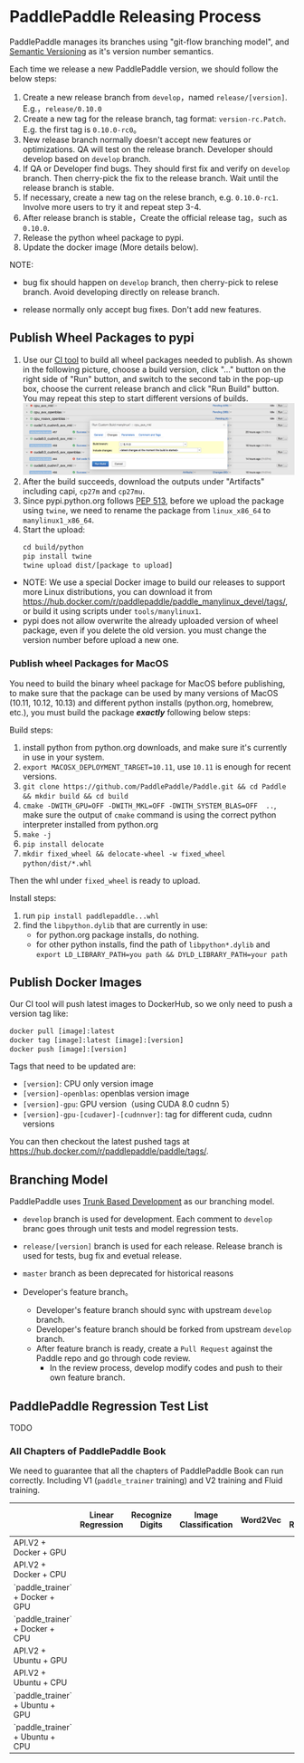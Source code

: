 # PaddlePaddle Releasing Process

PaddlePaddle manages its branches using "git-flow branching model", and [Semantic Versioning](http://semver.org/) as it's version number semantics.

Each time we release a new PaddlePaddle version, we should follow the below steps:

1. Create a new release branch from `develop`，named `release/[version]`. E.g.，`release/0.10.0`
2. Create a new tag for the release branch, tag format: `version-rc.Patch`. E.g. the first tag is `0.10.0-rc0`。
3. New release branch normally doesn't accept new features or optimizations. QA will test on the release branch. Developer should develop based on `develop` branch.
4. If QA or Developer find bugs. They should first fix and verify on `develop` branch. Then cherry-pick the fix to the release branch. Wait until the release branch is stable.
5. If necessary, create a new tag on the relese branch, e.g. `0.10.0-rc1`. Involve more users to try it and repeat step 3-4.
6. After release branch is stable，Create the official release tag，such as `0.10.0`.
7. Release the python wheel package to pypi.
8. Update the docker image (More details below).

NOTE:

* bug fix should happen on `develop` branch, then cherry-pick to relese branch. Avoid developing directly on release branch.

* release normally only accept bug fixes. Don't add new features.


## Publish Wheel Packages to pypi

1. Use our [CI tool](https://paddleci.ngrok.io/project.html?projectId=Manylinux1&tab=projectOverview)
   to build all wheel packages needed to publish. As shown in the following picture, choose a build
     version, click "..." button on the right side of "Run" button, and switch to the second tab in the
pop-up box, choose the current release branch and click "Run Build" button. You may repeat this
     step to start different versions of builds.
    <img src="https://raw.githubusercontent.com/PaddlePaddle/Paddle/develop/doc/fluid/images/ci_build_whl.png">
1. After the build succeeds, download the outputs under "Artifacts" including capi, `cp27m` and `cp27mu`.
1. Since pypi.python.org follows [PEP 513](https://www.python.org/dev/peps/pep-0513), before we
     upload the package using `twine`, we need to rename the package from `linux_x86_64` to
     `manylinux1_x86_64`.
1. Start the upload:
     ```
     cd build/python
     pip install twine
     twine upload dist/[package to upload]
     ```

* NOTE: We use a special Docker image to build our releases to support more Linux distributions, you can
  download it from https://hub.docker.com/r/paddlepaddle/paddle_manylinux_devel/tags/, or build it using
    scripts under `tools/manylinux1`.
* pypi does not allow overwrite the already uploaded version of wheel package, even if you delete the
  old version. you must change the version number before upload a new one.

### Publish wheel Packages for MacOS

You need to build the binary wheel package for MacOS before publishing, to
make sure that the package can be used by many versions of MacOS
(10.11, 10.12, 10.13) and different python installs (python.org, homebrew, etc.),
you must build the package ***exactly*** following below steps:

Build steps:

1. install python from python.org downloads, and make sure it's currently in use
   in your system.
1. `export MACOSX_DEPLOYMENT_TARGET=10.11`, use `10.11` is enough for recent versions.
1. `git clone https://github.com/PaddlePaddle/Paddle.git && cd Paddle && mkdir build && cd build`
1. `cmake -DWITH_GPU=OFF -DWITH_MKL=OFF -DWITH_SYSTEM_BLAS=OFF  ..`, make sure the output of `cmake` command is using the correct python interpreter installed from python.org
1. `make -j`
1. `pip install delocate`
1. `mkdir fixed_wheel && delocate-wheel -w fixed_wheel python/dist/*.whl`

Then the whl under `fixed_wheel` is ready to upload.

Install steps:

1. run `pip install paddlepaddle...whl`
1. find the `libpython.dylib` that are currently in use:
    - for python.org package installs, do nothing.
    - for other python installs, find the path of `libpython*.dylib` and `export LD_LIBRARY_PATH=you path && DYLD_LIBRARY_PATH=your path`

## Publish Docker Images

Our CI tool will push latest images to DockerHub, so we only need to push a version tag like:

```
docker pull [image]:latest
docker tag [image]:latest [image]:[version]
docker push [image]:[version]
```

Tags that need to be updated are:
* `[version]`: CPU only version image
* `[version]-openblas`: openblas version image
* `[version]-gpu`: GPU version（using CUDA 8.0 cudnn 5）
* `[version]-gpu-[cudaver]-[cudnnver]`: tag for different cuda, cudnn versions

You can then checkout the latest pushed tags at https://hub.docker.com/r/paddlepaddle/paddle/tags/.

## Branching Model

PaddlePaddle uses [Trunk Based Development](https://trunkbaseddevelopment.com/) as our branching model.

* `develop` branch is used for development. Each comment to `develop` branc goes through unit tests and model regression tests.
* `release/[version]` branch is used for each release. Release branch is used for tests, bug fix and evetual release.
* `master` branch as been deprecated for historical reasons

* Developer's feature branch。
	* Developer's feature branch should sync with upstream `develop` branch.
	* Developer's feature branch should be forked from upstream `develop` branch.
	* After feature branch is ready, create a `Pull Request` against the Paddle repo and go through code review.
	   * In the review process, develop modify codes and push to their own feature branch.

## PaddlePaddle Regression Test List

TODO

### All Chapters of PaddlePaddle Book

We need to guarantee that all the chapters of PaddlePaddle Book can run correctly. Including
V1 (`paddle_trainer` training) and V2 training and Fluid training.

<table>
<thead>
<tr>
<th></th>
<th>Linear Regression</th>
<th>Recognize Digits</th>
<th>Image Classification</th>
<th>Word2Vec</th>
<th>Personalized Recommendation</th>
<th>Sentiment Analysis</th>
<th>Semantic Role Labeling</th>
<th>Machine Translation</th>
</tr>
</thead>

<tbody>
<tr>
<td>API.V2 + Docker + GPU </td>
<td>  </td>
<td> </td>
<td>  </td>
<td> </td>
<td>  </td>
<td> </td>
<td>  </td>
<td> </td>
</tr>

<tr>
<td> API.V2 + Docker + CPU </td>
<td>  </td>
<td> </td>
<td>  </td>
<td> </td>
<td>  </td>
<td> </td>
<td>  </td>
<td> </td>
</tr>

<tr>
<td>`paddle_trainer` + Docker + GPU </td>
<td>  </td>
<td> </td>
<td>  </td>
<td> </td>
<td>  </td>
<td> </td>
<td>  </td>
<td> </td>
</tr>

<tr>
<td>`paddle_trainer` + Docker + CPU </td>
<td>  </td>
<td> </td>
<td>  </td>
<td> </td>
<td>  </td>
<td> </td>
<td>  </td>
<td> </td>
</tr>

<tr>
<td> API.V2 + Ubuntu + GPU</td>
<td>  </td>
<td> </td>
<td>  </td>
<td> </td>
<td>  </td>
<td> </td>
<td>  </td>
<td> </td>
</tr>

<tr>
<td>API.V2 + Ubuntu + CPU </td>
<td>  </td>
<td> </td>
<td>  </td>
<td> </td>
<td>  </td>
<td> </td>
<td>  </td>
<td> </td>
</tr>

<tr>
<td> `paddle_trainer` + Ubuntu + GPU</td>
<td>  </td>
<td> </td>
<td>  </td>
<td> </td>
<td>  </td>
<td> </td>
<td>  </td>
<td> </td>
</tr>

<tr>
<td> `paddle_trainer` + Ubuntu + CPU</td>
<td>  </td>
<td> </td>
<td>  </td>
<td> </td>
<td>  </td>
<td> </td>
<td>  </td>
<td> </td>
</tr>
</tbody>
</table>
